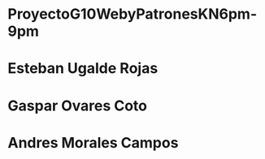 # ProyectoG10WebyPatronesKN6pm-9pm
# Esteban Ugalde Rojas
# Gaspar Ovares Coto
# Andres Morales Campos
